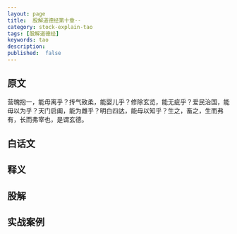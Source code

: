 ```yaml
---
layout: page
title:  股解道德经第十章--
category: stock-explain-tao
tags: [股解道德经]
keywords: tao
description:
published:  false
---
```


## 原文
营魄抱一，能毋离乎？抟气致柔，能婴儿乎？修除玄览，能无疵乎？爱民治国，能毋以为乎？天门启阖，能为雌乎？明白四达，能毋以知乎？生之，畜之，生而弗有，长而弗宰也，是谓玄德。

## 白话文


## 释义



## 股解

## 实战案例















